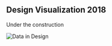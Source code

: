 ## Design Visualization 2018

Under the construction

![Data in Design](https://namjulee.github.io/njs-lab-public/project/2018-intro-mapping-viz/2018-intro-mapping-viz.jpg)